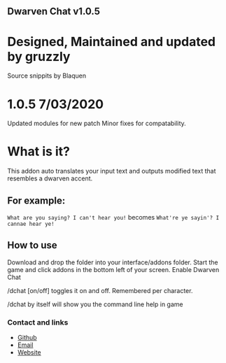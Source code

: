 ## Dwarven Chat v1.0.5
# Designed, Maintained and updated by gruzzly
Source snippits by Blaquen

# 1.0.5 7/03/2020
Updated modules for new patch
Minor fixes for compatability.

# What is it?
This addon auto translates your input text and outputs modified text that resembles a dwarven accent.
## For example:
``` What are you saying? I can't hear you! ```
becomes
``` What're ye sayin'? I cannae hear ye! ```

## How to use
Download and drop the folder into your interface/addons folder.
Start the game and click addons in the bottom left of your screen.
Enable Dwarven Chat

/dchat [on/off] 
toggles it on and off.  Remembered per character.

/dchat 
by itself will show you the command line help in game






### Contact and links
- [Github](https://github.com/Gruzzly-bear)
- [Email](mailto:gruzzly-bear@outlook.com?subject=Hey%20There!)
- [Website](https://gruzzly.co)

